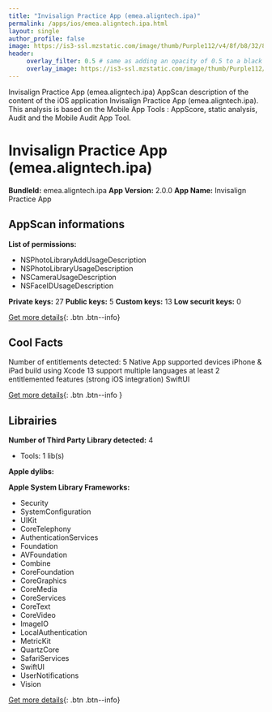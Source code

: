 ```yaml
---
title: "Invisalign Practice App (emea.aligntech.ipa)"
permalink: /apps/ios/emea.aligntech.ipa.html
layout: single
author_profile: false
image: https://is3-ssl.mzstatic.com/image/thumb/Purple112/v4/8f/b8/32/8fb8323d-18b6-3734-a6ba-40f6ef7395de/AppIcon-0-1x_U007emarketing-0-7-0-85-220.png/512x512bb.jpg
header: 
     overlay_filter: 0.5 # same as adding an opacity of 0.5 to a black background
     overlay_image: https://is3-ssl.mzstatic.com/image/thumb/Purple112/v4/8f/b8/32/8fb8323d-18b6-3734-a6ba-40f6ef7395de/AppIcon-0-1x_U007emarketing-0-7-0-85-220.png/512x512bb.jpg
---
```

Invisalign Practice App (emea.aligntech.ipa) AppScan description of the content of the iOS application Invisalign Practice App (emea.aligntech.ipa). This analysis is based on the Mobile App Tools : AppScore, static analysis, Audit and the Mobile Audit App Tool.

# Invisalign Practice App (emea.aligntech.ipa)

**BundleId:** emea.aligntech.ipa
**App Version:** 2.0.0
**App Name:** Invisalign Practice App


## AppScan informations 

**List of permissions:** 
- NSPhotoLibraryAddUsageDescription
- NSPhotoLibraryUsageDescription
- NSCameraUsageDescription
- NSFaceIDUsageDescription
  
  
**Private keys:** 27
**Public keys:** 5
**Custom keys:** 13
**Low securit keys:** 0
  
[Get more details](/pricing.html){: .btn .btn--info}

## Cool Facts

Number of entitlements detected: 5
Native App
supported devices iPhone & iPad
build using Xcode 13
support multiple languages
at least 2 entitlemented features (strong iOS integration)
SwiftUI
  
[Get more details](/pricing.html){: .btn .btn--info }

## Librairies 
**Number of Third Party Library detected:** 4
- Tools: 1 lib(s)


**Apple dylibs:**


**Apple System Library Frameworks:**
- Security
- SystemConfiguration
- UIKit
- CoreTelephony
- AuthenticationServices
- Foundation
- AVFoundation
- Combine
- CoreFoundation
- CoreGraphics
- CoreMedia
- CoreServices
- CoreText
- CoreVideo
- ImageIO
- LocalAuthentication
- MetricKit
- QuartzCore
- SafariServices
- SwiftUI
- UserNotifications
- Vision


  
[Get more details](/pricing.html){: .btn .btn--info}

